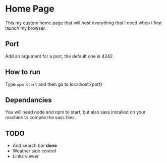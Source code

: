 # Home Page
This my custom home page that will host everything that I need when I first launch my browser.

## Port
Add an argument for a port, the default one is 4242.

## How to run
Type `npm start` and then go to localhost:{port}

## Dependancies
You will need node and npm to start, but also sass installed on your machine to compile the sass files.

## TODO
* Add search bar **done**
* Weather side control
* Links viewer
